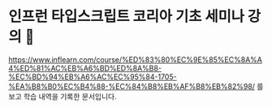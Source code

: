 # 인프런 타입스크립트 코리아 기초 세미나 강의 :book:

https://www.inflearn.com/course/%ED%83%80%EC%9E%85%EC%8A%A4%ED%81%AC%EB%A6%BD%ED%8A%B8-%EC%BD%94%EB%A6%AC%EC%95%84-1705-%EA%B8%B0%EC%B4%88-%EC%84%B8%EB%AF%B8%EB%82%98/ 를 보고 학습 내역을 기록한 문서입니다.
